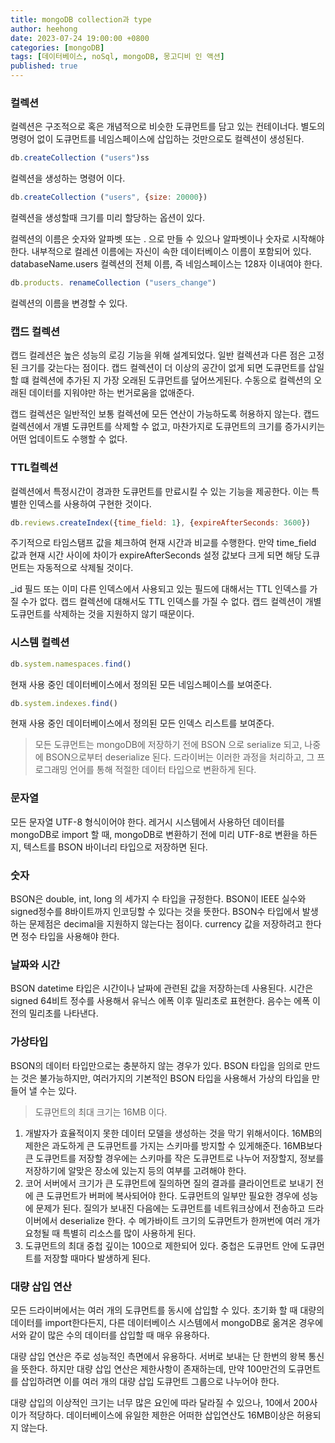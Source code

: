 ```yaml
---
title: mongoDB collection과 type
author: heehong
date: 2023-07-24 19:00:00 +0800
categories: [mongoDB]
tags: [데이터베이스, noSql, mongoDB, 몽고디비 인 액션]
published: true
---
```


### 컬렉션
컬렉션은 구조적으로 혹은 개념적으로 비슷한 도큐먼트를 담고 있는 컨테이너다.
별도의 명령어 없이 도큐먼트를 네임스페이스에 삽입하는 것만으로도 컬렉션이 생성된다.

```javascript
db.createCollection ("users")ss
```
컬렉션을 생성하는 명령어 이다.

```javascript
db.createCollection ("users", {size: 20000})
```
컬렉션을 생성할때 크기를 미리 할당하는 옵션이 있다.

컬렉션의 이름은 숫자와 알파벳 또는 . 으로 만들 수 있으나 알파벳이나 숫자로 시작해야 한다.
내부적으로 컬레션 이름에는 자신이 속한 데이터베이스 이름이 포함되어 있다. databaseName.users
컬렉션의 전체 이름, 즉 네임스페이스는 128자 이내여야 한다.

```javascript
db.products. renameCollection ("users_change")
```
컬렉션의 이름을 변경할 수 있다.


### 캡드 컬렉션
캡드 컬레션은 높은 성능의 로깅 기능을 위해 설계되었다. 일반 컬렉션과 다른 점은 고정된 크기를 갖는다는 점이다.
캡드 컬렉션이 더 이상의 공간이 없게 되면 도큐먼트를 삽일할 떄 컬렉션에 추가된 지 가장 오래된 도큐먼트를 덮어쓰게된다.
수동으로 컬렉션의 오래된 데이터를 지워야만 하는 번거로움을 없애준다.

캡드 컬렉션은 일반적인 보통 컬렉션에 모든 연산이 가능하도록 허용하지 않는다. 
캡드 컬렉션에서 개별 도큐먼트를 삭제할 수 없고, 마찬가지로 도큐먼트의 크기를 증가시키는 어떤 업데이트도 수행할 수 없다.


### TTL컬렉션
컬렉션에서 특정시간이 경과한 도큐먼트를 만료시킬 수 있는 기능을 제공한다.
이는 특별한 인덱스를 사용하여 구현한 것이다.

```javascript
db.reviews.createIndex({time_field: 1}, {expireAfterSeconds: 3600})
```
주기적으로 타임스탬프 값을 체크하여 현재 시간과 비교를 수행한다.
만약 time_field 값과 현재 시간 사이에 차이가 expireAfterSeconds 설정 값보다 크게 되면 해당 도큐먼트는 자동적으로 삭제될 것이다.

_id 필드 또는 이미 다른 인덱스에서 사용되고 있는 필드에 대해서는 TTL 인덱스를 가질 수가 없다.
캡드 컬렉션에 대해서도 TTL 인덱스를 가질 수 없다. 캡드 컬렉션이 개별 도큐먼트를 삭제하는 것을 지원하지 않기 때문이다.

### 시스템 컬렉션

```javascript
db.system.namespaces.find()
```
현재 사용 중인 데이터베이스에서 정의된 모든 네임스페이스를 보여준다.


```javascript
db.system.indexes.find()
```
현재 사용 중인 데이터베이스에서 정의된 모든 인덱스 리스트를 보여준다.

> 모든 도큐먼트는 mongoDB에 저장하기 전에 BSON 으로 serialize 되고, 나중에 BSON으로부터 deserialize 된다. 
> 드라이버는 이러한 과정을 처리하고, 그 프로그래밍 언어를 통해 적절한 데이터 타입으로 변환하게 된다.

### 문자열
모든 문자열 UTF-8 형식이어야 한다.
레거시 시스템에서 사용하던 데이터를 mongoDB로 import 할 때, mongoDB로 변환하기 전에 미리 UTF-8로 변환을 하든지, 텍스트를
BSON 바이너리 타입으로 저장하면 된다.

### 숫자
BSON은 double, int, long 의 세가지 수 타입을 규정한다.
BSON이 IEEE 실수와 signed정수를 8바이트까지 인코딩할 수 있다는 것을 뜻한다.
BSON수 타입에서 발생하는 문제점은 decimal을 지원하지 않는다는 점이다.
currency 값을 저장하려고 한다면 정수 타입을 사용해야 한다.

### 날짜와 시간
BSON datetime 타입은 시간이나 날짜에 관련된 값을 저장하는데 사용된다.
시간은 signed 64비트 정수를 사용해서 유닉스 에폭 이후 밀리초로 표현한다.
음수는 에폭 이전의 밀리초를 나타낸다.

### 가상타입
BSON의 데이터 타입만으로는 충분하지 않는 경우가 있다. BSON 타입을 임의로 만드는 것은 불가능하지만,
여러가지의 기본적인 BSON 타입을 사용해서 가상의 타입을 만들어 낼 수는 있다.


> 도큐먼트의 최대 크기는 16MB 이다.
1. 개발자가 효율적이지 못한 데이터 모델을 생성하는 것을 막기 위해서이다. 16MB의 제한은 과도하게 큰 도큐먼트를 가지는 스키마를 방지할 수 있게해준다. 16MB보다 큰 도큐먼트를 저장할 경우에는 스키마를 작은 도큐먼트로 나누어 저장할지, 정보를 저장하기에 알맞은 장소에 있는지 등의 여부를 고려해야 한다.
2. 코어 서버에서 크기가 큰 도큐먼트에 질의하면 질의 결과를 클라이언트로 보내기 전에 큰 도큐먼트가 버퍼에 복사되어야 한다. 도큐먼트의 일부만 필요한 경우에 성능에 문제가 된다. 질의가 보내진 다음에는 도큐먼트를 네트워크상에서 전송하고 드라이버에서 deserialize 한다. 수 메가바이트 크기의 도큐먼트가 한꺼번에 여러 개가 요청될 때 특별히 리소스를 많이 사용하게 된다.
3. 도큐먼트의 최대 중첩 깊이는 100으로 제한되어 있다. 중첩은 도큐먼트 안에 도큐먼트를 저장할 때마다 발생하게 된다.


### 대량 삽입 연산
모든 드라이버에서는 여러 개의 도큐먼트를 동시에 삽입할 수 있다. 초기화 할 때 대량의 데이터를 import한다든지, 다른 데이터베이스 시스템에서 mongoDB로 옮겨온 경우에서와 같이 많은 수의 데이터를 삽입할 때 매우 유용하다.

대량 삽입 연산은 주로 성능적인 측면에서 유용하다. 서버로 보내는 단 한번의 왕복 통신을 뜻한다. 하지만 대량 삽입 연산은 제한사항이 존재하는데, 만약 100만건의 도큐먼트를 삽입하려면 이를 여러 개의 대량 삽입 도큐먼트 그룹으로 나누어야 한다.

대량 삽입의 이상적인 크기는 너무 많은 요인에 따라 달라질 수 있으나, 10에서 200사이가 적당하다. 데이터베이스에 유일한 제한은 어떠한 삽입연산도 16MB이상은 허용되지 않는다. 
